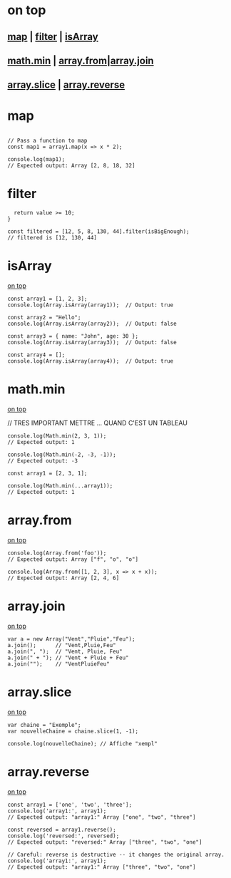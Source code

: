 # on top

[map](#map) | [filter](#filter) | [isArray](#isArray)
-----------------------------------------------------------
[math.min](#math.min) | [array.from](#array.from)|[array.join](#array.join)
-------------------------------------------------------------------------
[array.slice](#array.slice) | [array.reverse](#array.reverse)
-----------------------------------------------------------------



# map 

```const array1 = [1, 4, 9, 16];

// Pass a function to map
const map1 = array1.map(x => x * 2);

console.log(map1);
// Expected output: Array [2, 8, 18, 32]
```

# filter

```function isBigEnough(value) {
  return value >= 10;
}

const filtered = [12, 5, 8, 130, 44].filter(isBigEnough);
// filtered is [12, 130, 44]
```

# isArray      
[on top](#on-top)
```
const array1 = [1, 2, 3];
console.log(Array.isArray(array1));  // Output: true

const array2 = "Hello";
console.log(Array.isArray(array2));  // Output: false

const array3 = { name: "John", age: 30 };
console.log(Array.isArray(array3));  // Output: false

const array4 = [];
console.log(Array.isArray(array4));  // Output: true
```
# math.min

[on top](#on-top)

// TRES IMPORTANT METTRE ... QUAND C'EST UN TABLEAU
```
console.log(Math.min(2, 3, 1));
// Expected output: 1

console.log(Math.min(-2, -3, -1));
// Expected output: -3

const array1 = [2, 3, 1];

console.log(Math.min(...array1));
// Expected output: 1
```

# array.from
[on top](#on-top)
```
console.log(Array.from('foo'));
// Expected output: Array ["f", "o", "o"]

console.log(Array.from([1, 2, 3], x => x + x));
// Expected output: Array [2, 4, 6]
```


# array.join
[on top](#on-top)

```
var a = new Array("Vent","Pluie","Feu");
a.join();      // "Vent,Pluie,Feu"
a.join(", ");  // "Vent, Pluie, Feu"
a.join(" + "); // "Vent + Pluie + Feu"
a.join("");    // "VentPluieFeu"
```

# array.slice
[on top](#on-top)

```
var chaine = "Exemple";
var nouvelleChaine = chaine.slice(1, -1);

console.log(nouvelleChaine); // Affiche "xempl"
```

# array.reverse
[on top](#on-top)

```
const array1 = ['one', 'two', 'three'];
console.log('array1:', array1);
// Expected output: "array1:" Array ["one", "two", "three"]

const reversed = array1.reverse();
console.log('reversed:', reversed);
// Expected output: "reversed:" Array ["three", "two", "one"]

// Careful: reverse is destructive -- it changes the original array.
console.log('array1:', array1);
// Expected output: "array1:" Array ["three", "two", "one"]
```